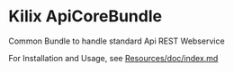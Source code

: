 Kilix ApiCoreBundle
===================

Common Bundle to handle standard Api REST Webservice

For Installation and Usage, see [Resources/doc/index.md](http://gitlab.kilix.net/kilix/api-core-bundle/tree/master/Resources/doc/index.md)
